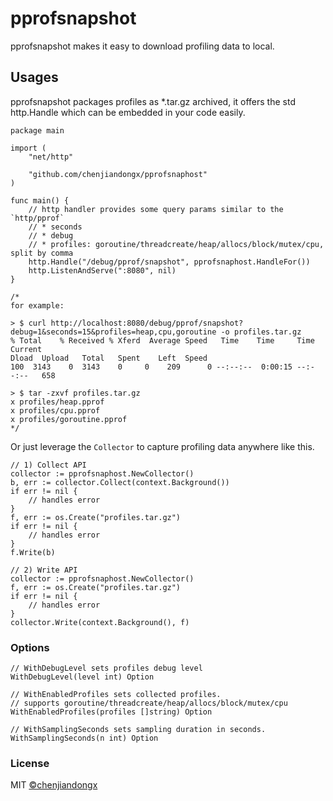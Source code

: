 # pprofsnapshot

pprofsnapshot makes it easy to download profiling data to local.

## Usages

pprofsnapshot packages profiles as *.tar.gz archived, it offers the std http.Handle which can be embedded in your code easily.

```golang
package main

import (
	"net/http"

	"github.com/chenjiandongx/pprofsnaphost"
)

func main() {
	// http handler provides some query params similar to the `http/pprof`
	// * seconds
	// * debug
	// * profiles: goroutine/threadcreate/heap/allocs/block/mutex/cpu, split by comma
	http.Handle("/debug/pprof/snapshot", pprofsnaphost.HandleFor())
	http.ListenAndServe(":8080", nil)
}

/*
for example:

> $ curl http://localhost:8080/debug/pprof/snapshot?debug=1&seconds=15&profiles=heap,cpu,goroutine -o profiles.tar.gz
% Total    % Received % Xferd  Average Speed   Time    Time     Time  Current
Dload  Upload   Total   Spent    Left  Speed
100  3143    0  3143    0     0    209      0 --:--:--  0:00:15 --:--:--   658

> $ tar -zxvf profiles.tar.gz
x profiles/heap.pprof
x profiles/cpu.pprof
x profiles/goroutine.pprof
*/
```

Or just leverage the `Collector` to capture profiling data anywhere like this.

```golang
// 1) Collect API
collector := pprofsnaphost.NewCollector()
b, err := collector.Collect(context.Background())
if err != nil {
	// handles error
}
f, err := os.Create("profiles.tar.gz")
if err != nil {
	// handles error
}
f.Write(b)

// 2) Write API
collector := pprofsnaphost.NewCollector()
f, err := os.Create("profiles.tar.gz")
if err != nil {
	// handles error
}
collector.Write(context.Background(), f)
```

### Options

```golang
// WithDebugLevel sets profiles debug level
WithDebugLevel(level int) Option

// WithEnabledProfiles sets collected profiles.
// supports goroutine/threadcreate/heap/allocs/block/mutex/cpu
WithEnabledProfiles(profiles []string) Option

// WithSamplingSeconds sets sampling duration in seconds.
WithSamplingSeconds(n int) Option
```

### License

MIT [©chenjiandongx](https://github.com/chenjiandongx)
